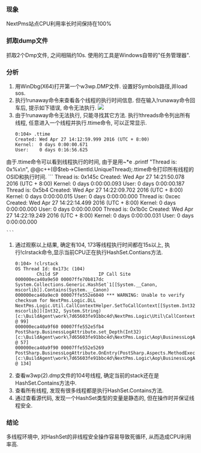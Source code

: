 ### 现象   
NextPms站点CPU利用率长时间保持在100%
### 抓取dump文件
抓取2个Dmp文件, 之间相隔约10s. 使用的工具是Windows自带的"任务管理器".
### 分析
1. 用WinDbg(X64)打开第一个w3wp.DMP文件. 设置好Symbols路径,并load sos.
1. 执行!runaway命令来查看各个线程的执行时间信息. 但在输入!runaway命令回车后, 提示如下错误, 命令无法执行.
    ![](http://7xk5iv.com1.z0.glb.clouddn.com/2016-04-28%2023_04_10-%E5%BC%80%E5%A7%8B.png)
1. 由于!runaway命令无法执行, 只能寻找其它方法. 执行!threads命令列出所有线程, 任意进入一个线程并执行.ttime命令, 可以正常显示.
    ```
    0:104> .ttime
    Created: Wed Apr 27 14:12:59.999 2016 (UTC + 8:00)
    Kernel:  0 days 0:00:00.671
    User:    0 days 0:16:56.625

    ``` 
由于.ttime命令可以看到线程执行的时间, 由于是用~*e .printf "Thread is: 0x%x\n", @@c++(@$teb->ClientId.UniqueThread);.ttime命令打印所有线程的OSID和执行时间.
    ```
    Thread is: 0x145c
    Created: Wed Apr 27 14:21:50.078 2016 (UTC + 8:00)
    Kernel:  0 days 0:00:00.093
    User:    0 days 0:00:00.187
    Thread is: 0x5b4
    Created: Wed Apr 27 14:22:09.702 2016 (UTC + 8:00)
    Kernel:  0 days 0:00:00.015
    User:    0 days 0:00:00.000
    Thread is: 0xcec
    Created: Wed Apr 27 14:22:14.499 2016 (UTC + 8:00)
    Kernel:  0 days 0:00:00.000
    User:    0 days 0:00:00.000
    Thread is: 0x1b0c
    Created: Wed Apr 27 14:22:19.249 2016 (UTC + 8:00)
    Kernel:  0 days 0:00:00.031
    User:    0 days 0:00:00.000

    ```
1. 通过观察以上结果, 确定有104, 173等线程执行时间都在15s以上, 执行!clrstack命令,显示当前CPU正在执行HashSet.Contians方法.
    ```
    0:104> !clrstack
    OS Thread Id: 0x173c (104)
            Child SP               IP Call Site
    000000eca40a9e50 00007ffe70b817dc System.Collections.Generic.HashSet`1[[System.__Canon, mscorlib]].Contains(System.__Canon)
    000000eca40a9ec0 00007ffe552e6040 *** WARNING: Unable to verify checksum for NextPms.Logic.DLL
    NextPms.Logic.Util.CallContextHelper.SetToCallContext[[System.Int32, mscorlib]](Int32, System.String) [c:\BuildAgent\work\7d65603fe91bbc4d\NextPms.Logic\Util\CallContextHelper.cs @ 99]
    000000eca40a9f60 00007ffe552e5fb4 PostSharp.BusinessLogAttribute.set_Depth(Int32) [c:\BuildAgent\work\7d65603fe91bbc4d\NextPms.Logic\Aop\BusinessLogAttribute.cs @ 57]
    000000eca40a9f90 00007ffe552e5269 PostSharp.BusinessLogAttribute.OnEntry(PostSharp.Aspects.MethodExecutionArgs) [c:\BuildAgent\work\7d65603fe91bbc4d\NextPms.Logic\Aop\BusinessLogAttribute.cs @ 134]

    ```
1. 查看w3wp(2).dmp文件的104号线程, 确定当前的stack还在是HashSet.Contains方法中.
1. 查看所有线程, 发现有很多线程都是执行HashSet.Contains方法.
1. 通过查看源代码, 发现一个HashSet类型的变量是静态的, 但在操作时并保证线程安全.
### 结论
多线程环境中, 对HashSet的非线程安全操作容易导致死循环, 从而造成CPU利用率高.
